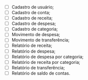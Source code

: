 - [ ] Cadastro de usuário;
- [ ] Cadastro de conta;
- [ ] Cadastro de receita;
- [ ] Cadastro de despesa;
- [ ] Cadastro de categoria;
- [ ] Movimento de despesa;
- [ ] Movimento de transferência;
- [ ] Relatório de receita;
- [ ] Relatório de despesa;
- [ ] Relatório de despesa por categoria;
- [ ] Relatório de receita por categoria;
- [ ] Relatório de transferência;
- [ ] Relatório de saldo de contas.
